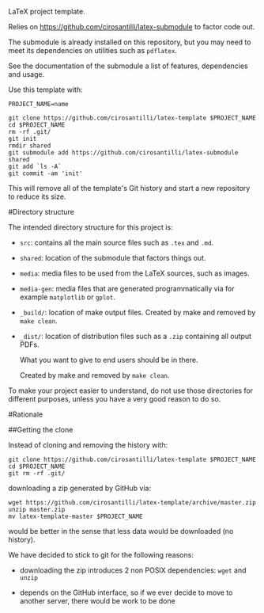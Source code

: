 LaTeX project template.

Relies on <https://github.com/cirosantilli/latex-submodule> to factor code out.

The submodule is already installed on this repository, but you may need to meet its dependencies on utilities such as `pdflatex`.

See the documentation of the submodule a list of features, dependencies and usage.

Use this template with:

    PROJECT_NAME=name

    git clone https://github.com/cirosantilli/latex-template $PROJECT_NAME
    cd $PROJECT_NAME
    rm -rf .git/
    git init
    rmdir shared
    git submodule add https://github.com/cirosantilli/latex-submodule shared
    git add `ls -A`
    git commit -am 'init'

This will remove all of the template's Git history and start a new repository to reduce its size.

#Directory structure

The intended directory structure for this project is:

- `src`: contains all the main source files such as `.tex` and `.md`.

- `shared`: location of the submodule that factors things out.

- `media`: media files to be used from the LaTeX sources, such as images.

- `media-gen`: media files that are generated programmatically via for example `matplotlib` or `gplot`.

- `_build/`: location of make output files. Created by make and removed by `make clean`.

- `_dist/`: location of distribution files such as a `.zip` containing all output PDFs.

    What you want to give to end users should be in there.

    Created by make and removed by `make clean`.

To make your project easier to understand, do not use those directories for different purposes, unless you have a very good reason to do so.

#Rationale

##Getting the clone

Instead of cloning and removing the history with:

    git clone https://github.com/cirosantilli/latex-template $PROJECT_NAME
    cd $PROJECT_NAME
    git rm -rf .git/

downloading a zip generated by GitHub via:

    wget https://github.com/cirosantilli/latex-template/archive/master.zip
    unzip master.zip
    mv latex-template-master $PROJECT_NAME

would be better in the sense that less data would be downloaded (no history).

We have decided to stick to git for the following reasons:

- downloading the zip introduces 2 non POSIX dependencies: `wget` and `unzip`

- depends on the GitHub interface, so if we ever decide to move to another server, there would be work to be done

